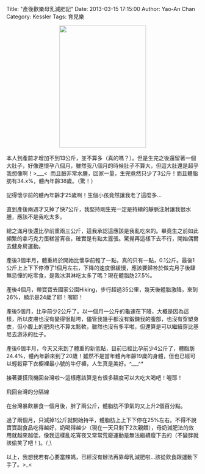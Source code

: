 Title: "產後歡樂母乳減肥記"
Date: 2013-03-15 17:15:00
Author: Yao-An Chan
Category: Kessler
Tags: 育兒樂


<div class='post'>
<div class="separator" style="clear: both; text-align: center;"><a href="http://4.bp.blogspot.com/--oqO25UKZw8/ULPIfaExbQI/AAAAAAAAP5w/uSqfYL8xClU/s1600/_1060147.jpg" imageanchor="1" style="margin-left: 1em; margin-right: 1em;"><img border="0" height="320" src="http://4.bp.blogspot.com/--oqO25UKZw8/ULPIfaExbQI/AAAAAAAAP5w/uSqfYL8xClU/s320/_1060147.jpg" width="227" /></a></div><br />本人到產前才增加不到13公斤，並不算多（真的嗎？）。但是生完之後還留著一個大肚子，好像還懷孕八個月，雖然我八個月的時候肚子不算大，但這大肚還是超乎我想像啊！&gt;___&lt; &nbsp;而且臉非常水腫，回家一量，生完竟然只少了3公斤！而且體脂肪有34.x%，體內年齡38歲。（驚！）<br /><br />記得懷孕前的體內年齡才25歲啊！生個小孩竟然讓我老了這麼多...<br /><br />直到產後兩週才又掉了快7公斤，我堅持剛生完一定是持續的靜脈注射讓我很水腫，應該不是我吃太多。<br /><br />總之滿月後還比孕前重兩三公斤，這我承認這應該是我亂吃來的。畢竟生之前如此頻繁的拿巧克力蛋糕當宵夜，確實是有點太囂張。驚覺再這樣下去不行，開始偶爾去健身房運動。<br /><br />產後3個半月，體重終於開始比懷孕前輕了一點，真的只有一點，0.1公斤。最後1公斤上上下下停滯了1個月左右，下降的速度很緩慢，應該要歸咎於做完月子後肆無忌憚的吃零食，是我冰淇淋吃太多了嗎？現在體脂肪27.5%。<br /><br />產後4個月，帶寶寶去國家公園Hiking，步行超過35公里，幾天後體脂激降，來到26%，顯示是24歲了耶！喔耶！<br /><br />產後5個月，比孕前少2公斤了。以一個月一公斤的龜速在下降，大概是因為這樣，所以皮膚也沒有變得很鬆垮，儘管我幾乎都沒有鍛鍊我的腹部，也沒有穿塑身衣，但小腹上的肥肉也不算太鬆軟，雖然也沒有多平啦，但還算是可以繼續穿比基尼去游泳的肚子。<br /><br />產後6個半月，今天又來到了體重的新低點，目前已經比孕前少4公斤了，體脂肪24.4%，體內年齡來到了20歲！雖然不是當年體內年齡19歲的身體，但也已經可以輕鬆穿下衣櫥裡最小號的牛仔褲，人生真是美好。^___^*<br /><br />接著要搭飛機回台灣啦～這樣應該算是有很多額度可以大吃大喝吧！喔耶！<br /><br />飛回台灣的分隔線<br /><br />在台灣暴飲暴食一個月後，胖了兩公斤，體脂肪不爭氣的又上升2個百分點。<br /><br />過了兩個月，只減掉1公斤就開始持平，體脂肪上上下下停在25%左右。不得不說寶寶副食品吃得越好，奶喝得越少（現在一天只剩下2次親餵），母奶減肥法的效用就越來越低，像我這樣亂吃宵夜又常常荒廢運動是無法繼續瘦下去的（不變胖就該偷笑了吧！)。/_\<br /><br />以上，我想我若有心要當辣媽，已經沒有辦法再靠母乳減肥啦...該從飲食跟運動下手了。&gt;_&lt;</div>
